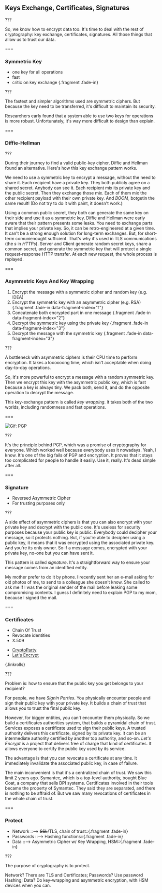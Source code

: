 <!--{section^1: data-breadcrumb="Trust"}-->

<!--{.interleaf}-->

## Keys Exchange, Certificates, Signatures

???

So, we know how to encrypt data too. It's time to deal with the rest of cryptography: key exchange, certificates, signatures. All those things that allow us to trust our data.

===

### Symmetric Key

- one key for all operations
- fast
- critic on key exchange {.fragment .fade-in}

???

The fastest and simpler algorithms used are symmetric ciphers. But because the key need to be transferred, it's difficult to maintain its security.

Researchers early found that a system able to use two keys for operations is more robust. Unfortunately, it's way more difficult to design than explain.

===

### Diffie-Hellman

<!-- SVG ANIM: Diffie Hellman -->

???

During their journey to find a valid public-key cipher, Diffie and Hellman found an alternative. Here's how this key exchange pattern works.

We need to use a symmetric key to encrypt a message, without the need to share it. Each recipient have a private key. They both publicly agree on a shared secret. Anybody can see it. Each recipient mix its private key and the public secret. Then they exchange those mix. Each of them mix the other recipient payload with their own private key. And _BOOM_, botgetin the same result! (Do not try to do it with paint, it doesn't work.)

Using a common public secret, they both can generate the same key on their side and use it as a symmetric key. Diffie and Hellman were early aware that their pattern presents some leaks. You need to exchange parts that implies your private key. So, it can be retro-engineered at a given time. It can't be a strong enough solution for long-term exchanges. But, for short-term comunienought sufficient. That's why it's used in TLS communications (the _s_ in _HTTPs_). Server and Client generate random secret keys, share a common secret, and generate the symmetric key that will protect a single request-response HTTP transfer. At each new request, the whole process is replayed.

===

### Asymmetric Keys And Key Wrapping

1. Encrypt the message with a symmetric cipher and random key (e.g. IDEA)
2. Encrypt the symmetric key with an asymmetric cipher (e.g. RSA) {.fragment .fade-in data-fragment-index="1"}
3. Concatenate both encrypted part in one message {.fragment .fade-in data-fragment-index="2"}
4. Decrypt the symmetric key using the private key {.fragment .fade-in data-fragment-index="3"}
5. Decrypt the message with the symmetric key {.fragment  .fade-in data-fragment-index="3"}

???

A bottleneck with asymmetric ciphers is their CPU time to perform encryption. It takes a loooooong time, which isn't acceptable when doing day-to-day operations.

So, it's more powerful to encrypt a message with a random symmetric key. Then we encrypt this key with the asymmetric public key, which is fast because a key is always tiny. We pack both, send it, and do the opposite operation to decrypt the message.

This key-exchange pattern is called _key wrapping_. It takes both of the two worlds, including randomness and fast operations.

===

![Gif: PGP]()

???

It's the principle behind PGP, which was a promise of cryptography for everyone. Which worked well because everybody uses it nowadays. Yeah, I know. It's one of the big fails of PGP and encryption. It proves that it stays too complicated for people to handle it easily. Use it, really. It's dead simple after all.

===

### Signature

- Reversed Asymmetric Cipher
- For trusting purposes only

???

A side effect of asymmetric ciphers is that you can also encrypt with your private key and decrypt with the public one. It's useless for security purposes because your public key is public. Everybody could decipher your message, so it protects nothing. But, if you're able to decipher using a public key, it means that it was encrypted using the associated private key. And you're its only owner. So if a message comes, encrypted with your private key, no-one but you can have sent it.

This pattern is called _signature_. It's a straightforward way to ensure your message comes from an identified entity.

My mother prefer to do it by phone. I recently sent her an e-mail asking for old photos of me, to send to a colleague she doesn't know. She called to ask me if I was the original sender of the mail before leaking some compromising contents. I guess I definitely need to explain PGP to my mom, because I signed the mail.

===

### Certificates

- Chain Of Trust
- Revocate identities
- X.509

<!-- -->

- [CryptoParty][6.2]
- [Let's Encrypt][6.1]

{.linkrolls}

???

Problem is: how to ensure that the public key you get belongs to your recipient?

For people, we have _Signin Parties_. You physically encounter people and sign their public key with your private key. It builds a chain of trust that allows you to trust the final public key.

However, for bigger entities, you can't encounter them physically. So we build a certificates authorities system, that builds a pyramidal chain of trust. Services exposes a certificate used to sign their public keys. A trusted authority delivers this certificate, signed by its private key. It can be an intermediate authority certified by another top authority, and so-on. _Let's Encrypt_ is a project that delivers free of charge that kind of certificates. It allows everyone to certify the public key used by its service.

The advantage is that you can revocate a certificate at any time. It immediately invalidate the associated public key, in case of failure.

The main inconvenient is that it's a centralized chain of trust. We saw this limit 2 years ago. Symantec, which is a top-level authority, bought Blue Coat, a company that sells DPI systems. Certificates involved in their tools became the property of Symantec. They said they are separated, and there is nothing to be affraid of. But we saw many revocations of certificates in the whole chain of trust.

===

### Protect

- Network ::--> ~~SSL~~/TLS, chain of trust::{.fragment .fade-in}
- Passwords ::--> Hashing functions::{.fragment .fade-in}
- Data ::--> Asymmetric Cipher w/ Key Wrapping, HSM::{.fragment  .fade-in}

???

The purpose of cryptography is to protect.

Network? There are TLS and Certificates;
Passwords? Use password Hashing;
Data? Do key-wrapping and asymmetric encryption, with HSM devices when you can.



[6.1]: https://letsencrypt.org/
[6.2]: https://www.cryptoparty.in/
